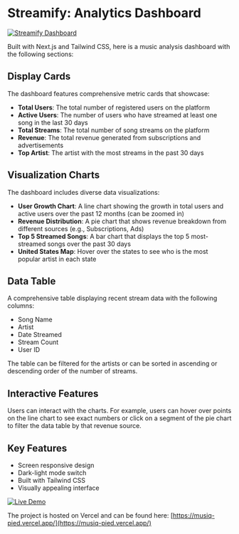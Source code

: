 <!-- # NextAdmin - Next.js Admin Dashboard Template and Components

**NextAdmin** is a Free, open-source Next.js admin dashboard toolkit featuring 200+ UI components and templates that come with pre-built elements, components, pages, high-quality design, integrations, and much more to help you create powerful admin dashboards with ease.


[![nextjs admin template](https://cdn.pimjo.com/nextadmin-2.png)](https://nextadmin.co/)


**NextAdmin** provides you with a diverse set of dashboard UI components, elements, examples and pages necessary for creating top-notch admin panels or dashboards with **powerful** features and integrations. Whether you are working on a complex web application or a basic website, **NextAdmin** has got you covered.

### [✨ Visit Website](https://nextadmin.co/)
### [🚀 Live Demo](https://demo.nextadmin.co/)
### [📖 Docs](https://docs.nextadmin.co/)

By leveraging the latest features of **Next.js 14** and key functionalities like **server-side rendering (SSR)**, **static site generation (SSG)**, and seamless **API route integration**, **NextAdmin** ensures optimal performance. With the added benefits of **React 18 advancements** and **TypeScript** reliability, **NextAdmin** is the ultimate choice to kickstart your **Next.js** project efficiently.

## Installation

1. Download/fork/clone the repo and Once you're in the correct directory, it's time to install all the necessary dependencies. You can do this by typing the following command:

```
npm install
```
If you're using **Yarn** as your package manager, the command will be:

```
yarn install
```

2. Okay, you're almost there. Now all you need to do is start the development server. If you're using **npm**, the command is:

```
npm run dev
```
And if you're using **Yarn**, it's:

```
yarn dev
```

And voila! You're now ready to start developing. **Happy coding**!

## Highlighted Features
**200+ Next.js Dashboard Ul Components and Templates** - includes a variety of prebuilt **Ul elements, components, pages, and examples** crafted with a high-quality design.
Additionally, features seamless **essential integrations and extensive functionalities**.

- A library of over **200** professional dashboard UI components and elements.
- Five distinctive dashboard variations, catering to diverse use-cases.
- A comprehensive set of essential dashboard and admin pages.
- More than **45** **Next.js** files, ready for use.
- Styling facilitated by **Tailwind CSS** files.
- A design that resonates premium quality and high aesthetics.
- A handy UI kit with assets.
- Over ten web apps complete with examples.
- Support for both **dark mode** and **light mode**.
- Essential integrations including - Authentication (**NextAuth**), Database (**Postgres** with **Prisma**), and Search (**Algolia**).
- Detailed and user-friendly documentation.
- Customizable plugins and add-ons.
- **TypeScript** compatibility.
- Plus, much more!

All these features and more make **NextAdmin** a robust, well-rounded solution for all your dashboard development needs.

## Update Logs

### Version 1.2.0 - Major Upgrade and UI Improvements - [Jan 27, 2025]

- Upgraded to Next.js v15 and updated dependencies
- API integration with loading skeleton for tables and charts.
- Improved code structure for better readability.
- Rebuilt components like dropdown, sidebar, and all ui-elements using accessibility practices.
- Using search-params to store dropdown selection and refetch data.
- Semantic markups, better separation of concerns and more.

### Version 1.1.0
- Updated Dependencies
- Removed Unused Integrations
- Optimized App

### Version 1.0
- Initial Release - [May 13, 2024] -->

# Streamify: Analytics Dashboard

[![Streamify Dashboard](https://osdblyvwidixouibqkrf.supabase.co/storage/v1/object/public/Badminton//Black%20and%20Dark%20Space%20Photo%20YouTube%20Thumbnail.png)](https://anirudhkadian.com)

Built with Next.js and Tailwind CSS, here is a music analysis dashboard with the following sections:

## Display Cards

The dashboard features comprehensive metric cards that showcase:

- **Total Users**: The total number of registered users on the platform
- **Active Users**: The number of users who have streamed at least one song in the last 30 days
- **Total Streams**: The total number of song streams on the platform
- **Revenue**: The total revenue generated from subscriptions and advertisements
- **Top Artist**: The artist with the most streams in the past 30 days

## Visualization Charts

The dashboard includes diverse data visualizations:

- **User Growth Chart**: A line chart showing the growth in total users and active users over the past 12 months (can be zoomed in)
- **Revenue Distribution**: A pie chart that shows revenue breakdown from different sources (e.g., Subscriptions, Ads)
- **Top 5 Streamed Songs**: A bar chart that displays the top 5 most-streamed songs over the past 30 days
- **United States Map**: Hover over the states to see who is the most popular artist in each state

## Data Table

A comprehensive table displaying recent stream data with the following columns:

- Song Name
- Artist
- Date Streamed
- Stream Count
- User ID

The table can be filtered for the artists or can be sorted in ascending or descending order of the number of streams.

## Interactive Features

Users can interact with the charts. For example, users can hover over points on the line chart to see exact numbers or click on a segment of the pie chart to filter the data table by that revenue source.

## Key Features

- Screen responsive design
- Dark-light mode switch
- Built with Tailwind CSS
- Visually appealing interface

[![Live Demo](<https://osdblyvwidixouibqkrf.supabase.co/storage/v1/object/public/Badminton//Black%20and%20Dark%20Space%20Photo%20YouTube%20Thumbnail%20(1).png>)](https://musiq-pied.vercel.app/)

The project is hosted on Vercel and can be found here: [https://musiq-pied.vercel.app/](https://musiq-pied.vercel.app/)
